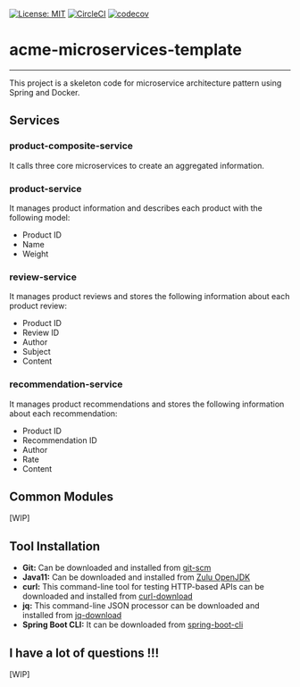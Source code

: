 [![License: MIT](https://img.shields.io/badge/License-MIT-yellow.svg)](https://opensource.org/licenses/MIT)
[![CircleCI](https://img.shields.io/circleci/build/github/uppnrise/acme-microservice-template?token=4335d02d7ba72d490a8a10b2d9c455cab6316b61)](https://app.circleci.com/pipelines/github/uppnrise/acme-microservice-template)
[![codecov](https://codecov.io/gh/uppnrise/acme-microservice-template/branch/master/graph/badge.svg?token=TBR1L2U0FK)](https://codecov.io/gh/uppnrise/acme-microservice-template)
# acme-microservices-template

---
This project is a skeleton code for microservice architecture pattern using Spring and Docker.

## Services

### product-composite-service
It calls three core microservices to create an aggregated information.

### product-service
It manages product information and describes each product with the following model:

- Product ID
- Name
- Weight

### review-service
It manages product reviews and stores the following information about each product review:

- Product ID
- Review ID
- Author
- Subject
- Content

### recommendation-service
It manages product recommendations and stores the following information about each recommendation:

- Product ID
- Recommendation ID
- Author
- Rate
- Content

## Common Modules
[WIP]

## Tool Installation

- **Git:** Can be downloaded and installed from [git-scm](https://git-scm.com/downloads)
- **Java11:** Can be downloaded and installed from [Zulu OpenJDK](https://www.azul.com/downloads/zulu-community/?version=java-11-lts&package=jdk)
- **curl:** This command-line tool for testing HTTP-based APIs can be downloaded and installed from [curl-download](https://curl.se/download.html)
- **jq:** This command-line JSON processor can be downloaded and installed from [jq-download](https://stedolan.github.io/jq/download/)
- **Spring Boot CLI:** It can be downloaded from [spring-boot-cli](https://docs.spring.io/spring-boot/docs/current/reference/html/getting-started.html#getting-started-installing-the-cli)


## I have a lot of questions !!!
[WIP]
